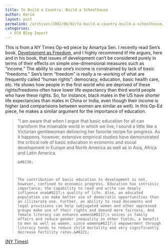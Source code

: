 ```yaml
---
title: To Build a Country, Build a Schoolhouse
author: Kerim
layout: post
permalink: /archives/2002/06/02/to-build-a-country-build-a-schoolhouse/
categories:
  - Old Blog Import
---
```

This is from a NY Times Op-ed piece by Amartya Sen. I recently read Sen&#8217;s book, <a href="http://www.amazon.com/exec/obidos/ASIN/0385720270/qid=1023025233/sr=8-1/ref=sr_8_1/002-4704419-9876822" onclick="_gaq.push(['_trackEvent', 'outbound-article', 'http://www.amazon.com/exec/obidos/ASIN/0385720270/qid=1023025233/sr=8-1/ref=sr_8_1/002-4704419-9876822', 'Development as Freedom']);" >Development as Freedom</a>, and I highly recommend it! He argues, here and in his book, that issues of development can&#8217;t be considered purely in terms of their effects on simple one-dimensional measures such as &#8220;income.&#8221; The ability to use one&#8217;s income is constrained by lack of basic &#8220;freedoms.&#8221; Sen&#8217;s term &#8220;freedom&#8221; is really a re-working of what are frequently called &#8220;human rights&#8221;: democracy, education, basic health care, etc. He shows how people in the first world who are deprived of these rights/freedoms often have lower life expectancy than third world people who have these rights. So, for instance, black males in the US have shorter life expectancies than males in China or India, even though their income is higher (and comparisions between women are similar as well). In this Op-Ed piece, he makes a similar argument for the importance of education.


>   &#8220;I am aware that when I argue that basic education for all can transform the miserable world in which we live, I sound a little like a Victorian gentlewoman delivering her favorite recipe for progress. As it happens, however, extensive empirical studies have demonstrated the critical role of basic education in economic and social development in Europe and North America as well as in Asia, Africa and Latin America. 
>   
>   
>     &#8230;
>   
>   
>   
>     The contribution of basic education to development is not, however, confined to economic progress. Education has intrinsic importance; the capability to read and write can deeply influence one&#8217;s quality of life. Also, an educated population can make better use of democratic opportunities than an illiterate one. Further, an ability to read documents and legal provisions can help subjugated women and other oppressed groups make use of their rights and demand more fairness. And female literacy can enhance women&#8217;s voices in family affairs and reduce gender inequality in other fields, a benefit to men as well as women, since women&#8217;s empowerment through literacy tends to reduce child mortality and very significantly decrease fertility rates.&#8221;
>   


<a href="http://www.nytimes.com/2002/05/27/opinion/27SEN.html?tntemail0" onclick="_gaq.push(['_trackEvent', 'outbound-article', 'http://www.nytimes.com/2002/05/27/opinion/27SEN.html?tntemail0', '(NY Times)']);" >(NY Times)</a>

